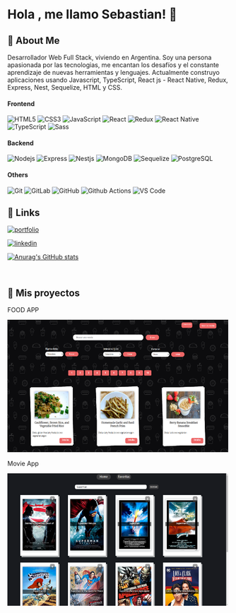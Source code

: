 
# Hola , me llamo Sebastian! 👋

  
## 🚀 About Me
Desarrollador Web Full Stack, viviendo en Argentina. Soy una persona apasionada por las tecnologias, me encantan los desafíos y el constante aprendizaje de nuevas herramientas y lenguajes. Actualmente construyo aplicaciones usando Javascript, TypeScript, React js - React Native, Redux, Express, Nest, Sequelize, HTML y CSS.

#### Frontend
![HTML5](https://img.shields.io/badge/-HTML5-%23E44D27?style=flat-square&logo=html5&logoColor=ffffff)
![CSS3](https://img.shields.io/badge/-CSS3-%231572B6?style=flat-square&logo=css3)
![JavaScript](https://img.shields.io/badge/-JavaScript-%23F7DF1C?style=flat-square&logo=javascript&logoColor=000000&labelColor=%23F7DF1C&color=%23FFCE5A)
![React](https://img.shields.io/badge/-React-%23282C34?style=flat-square&logo=react)
![Redux](https://img.shields.io/badge/-Redux-white?style=flat-square&logo=Redux&logoColor=9c23d2)
![React Native](https://img.shields.io/badge/-ReactNative-%23282C34?style=flat-square&logo=react)
![TypeScript](https://img.shields.io/badge/-TypeScript-%23F7DF1C?style=flat-square&logo=TypeScript)
![Sass](https://img.shields.io/badge/-Sass-%23CC6699?style=flat-square&logo=sass&logoColor=ffffff)

#### Backend
![Nodejs](https://img.shields.io/badge/-Nodejs-black?style=flat-square&logo=Node.js)
![Express](https://img.shields.io/badge/-Express-%23E44D27?style=flat-square&logo=Express)
![Nestjs](https://img.shields.io/badge/-Nestjs-black?style=flat-square&logo=Nestjs&logoColor=f2003c)
![MongoDB](https://img.shields.io/badge/-MongoDB-grey?style=flat-square&logo=mongodb)
![Sequelize](https://img.shields.io/badge/-Sequelize-black?style=flat-square&logo=Sequelize)
![PostgreSQL](https://img.shields.io/badge/-PostgreSQL-336791?style=flat-square&logo=postgresql)

#### Others
![Git](https://img.shields.io/badge/-Git-%23F05032?style=flat-square&logo=git&logoColor=%23ffffff)
![GitLab](https://img.shields.io/badge/-GitLab-FCA121?style=flat-square&logo=gitlab)
![GitHub](https://img.shields.io/badge/-GitHub-181717?style=flat-square&logo=github)
![Github Actions](http://img.shields.io/badge/-Github%20Actions-2088FF?style=flat-square&logo=github-actions&logoColor=ffffff)
![VS Code](http://img.shields.io/badge/-VS%20Code-007ACC?style=flat-square&logo=visual-studio-code&logoColor=ffffff)


  
## 🔗 Links
[![portfolio](https://img.shields.io/badge/my_portfolio-000?style=for-the-badge&logo=ko-fi&logoColor=white)](https://portfolio-zeta-green.vercel.app/)

[![linkedin](https://img.shields.io/badge/linkedin-0A66C2?style=for-the-badge&logo=linkedin&logoColor=white)](https://www.linkedin.com/in/sebastiantorres-fullstack/)

  
[![Anurag's GitHub stats](https://github-readme-stats.vercel.app/api?username=SebastianTorres00)](https://github.com/anuraghazra/github-readme-stats)

&nbsp;

## :pushpin: Mis proyectos
FOOD APP
 
<p>
 <a href ="https://github.com/SebastianTorres00/FoodWeb"><code><img width="500px" height="300px" src="https://github.com/SebastianTorres00/FoodWeb/blob/master/1.png"></code></a>
</p>
Movie App
<p>
  <a href ="https://github.com/SebastianTorres00/Movie-app"><code><img width="500px" height="300px" src="https://github.com/SebastianTorres00/Movie-app/blob/master/1.png"></code></a>
</p>


&nbsp;
